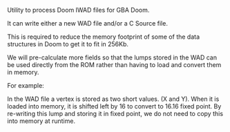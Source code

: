 Utility to process Doom IWAD files for GBA Doom.

It can write either a new WAD file and/or a C Source file.

This is required to reduce the memory footprint of some of the data structures in Doom to get it to fit in 256Kb.

We will pre-calculate more fields so that the lumps stored in the WAD can be used directly from the ROM rather than having to load and convert them in memory.

For example:

In the WAD file a vertex is stored as two short values. (X and Y). When it is loaded into memory, it is shifted left by 16 to convert to 16.16 fixed point. By re-writing this lump and storing it in fixed point, we do not need to copy this into memory at runtime.
